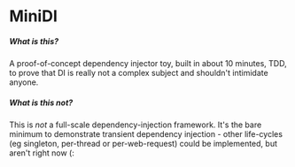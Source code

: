 # MiniDI

##### What is this?

A proof-of-concept dependency injector toy, built in about 10 minutes, TDD, to prove that DI is really not a complex subject and shouldn't intimidate anyone.



##### What is this not?

This is _not_ a full-scale dependency-injection framework. It's the bare minimum to demonstrate transient dependency injection - other life-cycles (eg singleton, per-thread or per-web-request) could be implemented, but aren't right now (:


